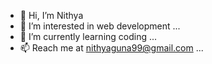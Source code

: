 - 👋 Hi, I’m Nithya
- 👀 I’m interested in web development ...
- 🌱 I’m currently learning coding ...
- 📫 Reach me at nithyaguna99@gmail.com ...


